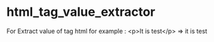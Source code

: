 # html_tag_value_extractor
For Extract value of tag html for example : &lt;p>It is test&lt;/p> => it is test
